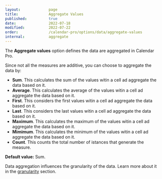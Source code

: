 ```yaml
---
layout:             page
title:              Aggregate Values
published:          true
date:               2022-07-18
modified:           2022-07-22
order:              /calendar-pro/options/data/aggregate-values
internal:           aggregate
---
```

The **Aggregate values** option defines the data are aggregated in Calendar Pro.

Since not all the measures are additive, you can choose to aggregate the data by:
- **Sum**. This calculates the sum of the values witin a cell ad aggregate the data based on it.
- **Average**. This calculates the average of the values witin a cell ad aggregate the data based on it.
- **First**. This considers the first values witin a cell ad aggregate the data based on it.
- **Last**. This considers the last values witin a cell ad aggregate the data based on it.
- **Maximum**. This calculates the maximum of the values witin a cell ad aggregate the data based on it.
- **Mimimum**. This calculates the minimum of the values witin a cell ad aggregate the data based on it.
- **Count**. This counts the total number of istances that generate the measure.

**Default value:** Sum.

Data aggregation influences the granularity of the data. Learn more about it in the [granularity](../../features/granularities.md) section.
